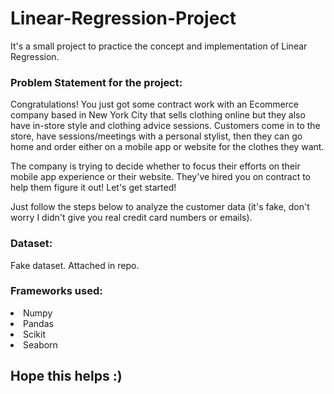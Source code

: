 # Linear-Regression-Project
It's a small project to practice the concept and implementation of Linear Regression.

### Problem Statement for the project:
Congratulations! You just got some contract work with an Ecommerce company based in New York City that sells clothing online but they also have in-store style and clothing advice sessions. Customers come in to the store, have sessions/meetings with a personal stylist, then they can go home and order either on a mobile app or website for the clothes they want.

The company is trying to decide whether to focus their efforts on their mobile app experience or their website. They've hired you on contract to help them figure it out! Let's get started!

Just follow the steps below to analyze the customer data (it's fake, don't worry I didn't give you real credit card numbers or emails).

### Dataset: 
Fake dataset. Attached in repo.

### Frameworks used:
<li> Numpy</li>
<li> Pandas</li>
<li> Scikit</li>
<li> Seaborn</li>

## Hope this helps :)
